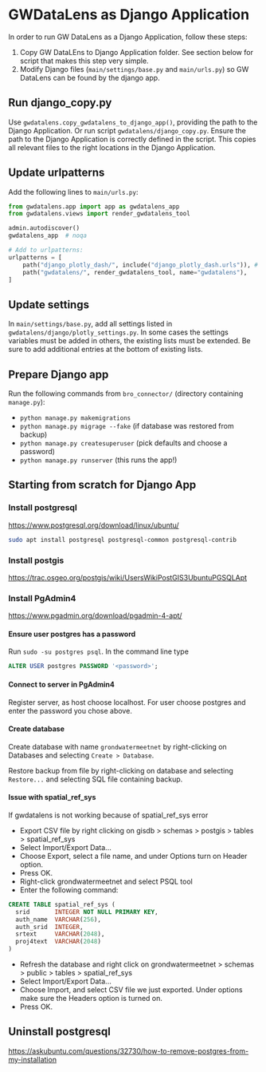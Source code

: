 # GWDataLens as Django Application

In order to run GW DataLens as a Django Application, follow these steps:

1. Copy GW DataLEns to Django Application folder. See section below for script that makes this step very simple.
2. Modify Django files (`main/settings/base.py` and `main/urls.py`) so GW DataLens can be found by the django app. 

## Run django_copy.py

Use `gwdatalens.copy_gwdatalens_to_django_app()`, providing the path to the Django
Application. Or run script `gwdatalens/django_copy.py`. Ensure the path to the Django
Application is correctly defined in the script. This copies all relevant files to the right locations in the Django Application.

## Update urlpatterns

Add the following lines to `main/urls.py`:

```python
from gwdatalens.app import app as gwdatalens_app
from gwdatalens.views import render_gwdatalens_tool

admin.autodiscover()
gwdatalens_app  # noqa

# Add to urlpatterns:
urlpatterns = [
    path("django_plotly_dash/", include("django_plotly_dash.urls")), # maybe already present
    path("gwdatalens/", render_gwdatalens_tool, name="gwdatalens"),
]
```

## Update settings

In `main/settings/base.py`, add all settings listed in `gwdatalens/django/plotly_settings.py`. In some cases the settings variables must be added in others, the existing lists must be extended. Be sure to add additional entries at the bottom of existing lists.

## Prepare Django app

Run the following commands from `bro_connector/` (directory containing `manage.py`):

- `python manage.py makemigrations`
- `python manage.py migrage --fake` (if database was restored from backup)
- `python manage.py createsuperuser` (pick defaults and choose a password)
- `python manage.py runserver` (this runs the app!)


## Starting from scratch for Django App

### Install postgresql

<https://www.postgresql.org/download/linux/ubuntu/>

```bash
sudo apt install postgresql postgresql-common postgresql-contrib
```

### Install postgis

<https://trac.osgeo.org/postgis/wiki/UsersWikiPostGIS3UbuntuPGSQLApt>

### Install PgAdmin4

<https://www.pgadmin.org/download/pgadmin-4-apt/>

#### Ensure user postgres has a password

Run `sudo -su postgres psql`. In the command line type

```sql
ALTER USER postgres PASSWORD '<password>';
```

#### Connect to server in PgAdmin4

Register server, as host choose localhost. For user choose postgres and enter the password you chose above.

#### Create database

Create database with name `grondwatermeetnet` by right-clicking on Databases and selecting `Create > Database`.

Restore backup from file by right-clicking on database and selecting `Restore...` and selecting SQL file containing backup.

#### Issue with spatial_ref_sys

If gwdatalens is not working because of spatial_ref_sys error

- Export CSV file by right clicking on gisdb > schemas > postgis > tables > spatial_ref_sys
- Select Import/Export Data...
- Choose Export, select a file name, and under Options turn on Header option.
- Press OK.
- Right-click grondwatermeetnet and select PSQL tool
- Enter the following command:

```sql
CREATE TABLE spatial_ref_sys ( 
  srid       INTEGER NOT NULL PRIMARY KEY, 
  auth_name  VARCHAR(256), 
  auth_srid  INTEGER, 
  srtext     VARCHAR(2048), 
  proj4text  VARCHAR(2048) 
)
```

- Refresh the database and right click on grondwatermeetnet > schemas > public > tables > spatial_ref_sys
- Select Import/Export Data...
- Choose Import, and select CSV file we just exported. Under options make sure the Headers option is turned on.
- Press OK.

## Uninstall postgresql

<https://askubuntu.com/questions/32730/how-to-remove-postgres-from-my-installation>

